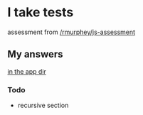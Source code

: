 # I take tests

assessment from [/rmurphey/js-assessment](/rmurphey/js-assessment)

## My answers

[in the app dir](/objectfoo/js-assessment/tree/master/app)

### Todo

* recursive section